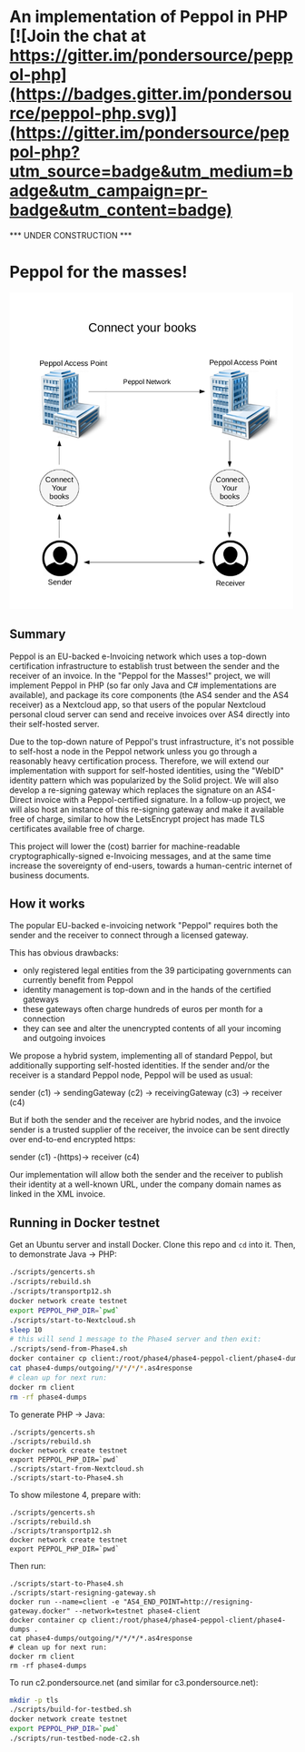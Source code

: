 # An implementation of Peppol in PHP [![Join the chat at https://gitter.im/pondersource/peppol-php](https://badges.gitter.im/pondersource/peppol-php.svg)](https://gitter.im/pondersource/peppol-php?utm_source=badge&utm_medium=badge&utm_campaign=pr-badge&utm_content=badge)


*** UNDER CONSTRUCTION ***

# Peppol for the masses!

<img src="https://github.com/pondersource/peppol-php/blob/main/docs/pics/connectyoutbooks.png?raw=true" width="500"/>

## Summary
Peppol is an EU-backed e-Invoicing network which uses a top-down certification infrastructure to establish trust between the sender and the receiver of an invoice.
In the "Peppol for the Masses!" project, we will implement Peppol in PHP (so far only Java and C# implementations are available), and package its core components (the AS4 sender and the AS4 receiver) as a Nextcloud app, so that users of the popular Nextcloud personal cloud server can send and receive invoices over AS4 directly into their self-hosted server.

Due to the top-down nature of Peppol's trust infrastructure, it's not possible to self-host a node in the Peppol network unless you go through a reasonably heavy certification process. Therefore, we will extend our implementation with support for self-hosted identities, using the "WebID" identity pattern which was popularized by the Solid project. We will also develop a re-signing gateway which replaces the signature on an AS4-Direct invoice with a Peppol-certified signature. In a follow-up project, we will also host an instance of this re-signing gateway and make it available free of charge, similar to how the LetsEncrypt project has made TLS certificates available free of charge.

This project will lower the (cost) barrier for machine-readable cryptographically-signed e-Invoicing messages, and at the same time increase the sovereignty of end-users, towards a human-centric internet of business documents.

## How it works
The popular EU-backed e-invoicing network "Peppol" requires both the sender and the receiver to connect through a licensed gateway.

This has obvious drawbacks:
* only registered legal entities from the 39 participating governments can currently benefit from Peppol
* identity management is top-down and in the hands of the certified gateways
* these gateways often charge hundreds of euros per month for a connection
* they can see and alter the unencrypted contents of all your incoming and outgoing invoices

We propose a hybrid system, implementing all of standard Peppol, but additionally supporting self-hosted identities. If the sender and/or the receiver is a standard Peppol node, Peppol will be used as usual:

sender (c1) -> sendingGateway (c2) -> receivingGateway (c3) -> receiver (c4)

But if both the sender and the receiver are hybrid nodes, and the invoice sender is a trusted supplier of the receiver, the invoice can be sent directly over end-to-end encrypted https:

sender (c1) -(https)-> receiver (c4)

Our implementation will allow both the sender and the receiver to publish their identity at a well-known URL, under the company domain names as linked in the XML invoice.

## Running in Docker testnet

Get an Ubuntu server and install Docker. Clone this repo and `cd` into it. Then, to demonstrate Java -> PHP:

```sh
./scripts/gencerts.sh
./scripts/rebuild.sh
./scripts/transportp12.sh
docker network create testnet
export PEPPOL_PHP_DIR=`pwd`
./scripts/start-to-Nextcloud.sh
sleep 10
# this will send 1 message to the Phase4 server and then exit:
./scripts/send-from-Phase4.sh
docker container cp client:/root/phase4/phase4-peppol-client/phase4-dumps .
cat phase4-dumps/outgoing/*/*/*/*.as4response
# clean up for next run:
docker rm client
rm -rf phase4-dumps
```

To generate PHP -> Java:
```
./scripts/gencerts.sh
./scripts/rebuild.sh
docker network create testnet
export PEPPOL_PHP_DIR=`pwd`
./scripts/start-from-Nextcloud.sh
./scripts/start-to-Phase4.sh
```

To show milestone 4, prepare with:
```
./scripts/gencerts.sh
./scripts/rebuild.sh
./scripts/transportp12.sh
docker network create testnet
export PEPPOL_PHP_DIR=`pwd`
```
Then run:

```
./scripts/start-to-Phase4.sh
./scripts/start-resigning-gateway.sh
docker run --name=client -e "AS4_END_POINT=http://resigning-gateway.docker" --network=testnet phase4-client
docker container cp client:/root/phase4/phase4-peppol-client/phase4-dumps .
cat phase4-dumps/outgoing/*/*/*/*.as4response
# clean up for next run:
docker rm client
rm -rf phase4-dumps
```

To run c2.pondersource.net (and similar for c3.pondersource.net):
```sh
mkdir -p tls
./scripts/build-for-testbed.sh
docker network create testnet
export PEPPOL_PHP_DIR=`pwd`
./scripts/run-testbed-node-c2.sh
```
